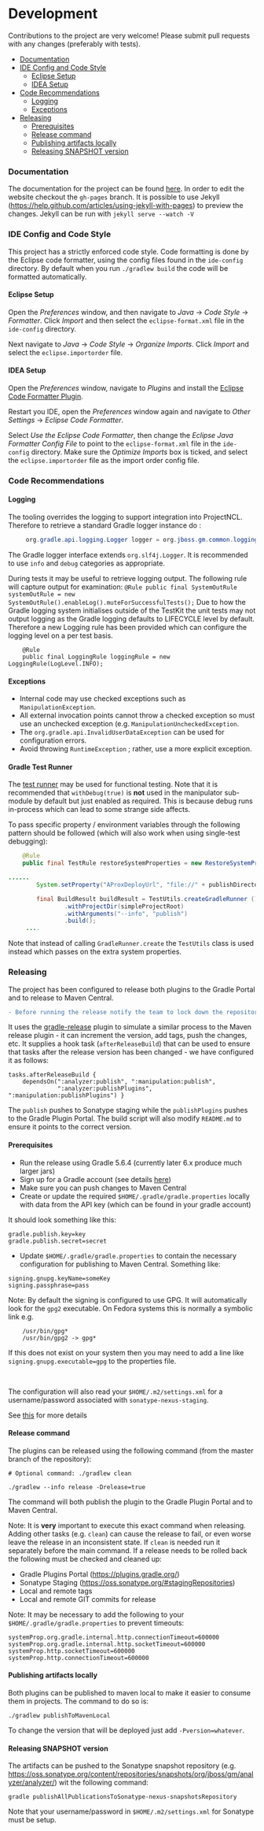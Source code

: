 
# Development

Contributions to the project are very welcome! Please submit pull requests with any changes (preferably with tests).

 * [Documentation](#documentation)
 * [IDE Config and Code Style](#ide-config-and-code-style)
    * [Eclipse Setup](#eclipse-setup)
    * [IDEA Setup](#idea-setup)
 * [Code Recommendations](#code-recommendations)
    * [Logging](#logging)
    * [Exceptions](#exceptions)
 * [Releasing](#releasing)
    * [Prerequisites](#prerequisites)
    * [Release command](#release-command)
    * [Publishing artifacts locally](#publishing-artifacts-locally)
    * [Releasing SNAPSHOT version](#releasing-snapshot-version)



### Documentation

The documentation for the project can be found [here](https://project-ncl.github.io/gradle-manipulator/). In order to edit the website checkout the `gh-pages` branch. It is possible to use Jekyll (https://help.github.com/articles/using-jekyll-with-pages) to preview the changes. Jekyll can be run with `jekyll serve --watch -V`

### IDE Config and Code Style

This project has a strictly enforced code style. Code formatting is done by the Eclipse code formatter, using the config files
found in the `ide-config` directory. By default when you run `./gradlew build` the code will be formatted automatically.

#### Eclipse Setup

Open the *Preferences* window, and then navigate to _Java_ -> _Code Style_ -> _Formatter_. Click _Import_ and then
select the `eclipse-format.xml` file in the `ide-config` directory.

Next navigate to _Java_ -> _Code Style_ -> _Organize Imports_. Click _Import_ and select the `eclipse.importorder` file.

#### IDEA Setup

Open the _Preferences_ window, navigate to _Plugins_ and install the [Eclipse Code Formatter Plugin](https://plugins.jetbrains.com/plugin/6546-eclipse-code-formatter).

Restart you IDE, open the *Preferences* window again and navigate to _Other Settings_ -> _Eclipse Code Formatter_.

Select _Use the Eclipse Code Formatter_, then change the _Eclipse Java Formatter Config File_ to point to the
`eclipse-format.xml` file in the `ide-config` directory. Make sure the _Optimize Imports_ box is ticked, and
select the `eclipse.importorder` file as the import order config file.

### Code Recommendations

#### Logging

The tooling overrides the logging to support integration into ProjectNCL. Therefore to retrieve a standard Gradle logger instance do :

```java
     org.gradle.api.logging.Logger logger = org.jboss.gm.common.logging.GMLogger.getLogger(getClass());
```
The Gradle logger interface extends `org.slf4j.Logger`. It is recommended to use `info` and `debug` categories as appropriate.

During tests it may be useful to retrieve logging output. The following rule will capture output for examination:
``
    @Rule
    public final SystemOutRule systemOutRule = new SystemOutRule().enableLog().muteForSuccessfulTests();
``
Due to how the Gradle logging system initialises outside of the TestKit the unit tests may not output logging as the Gradle logging defaults to LIFECYCLE level by default. Therefore a new Logging rule has been provided which can configure the logging level on a per test basis.
```
    @Rule
    public final LoggingRule loggingRule = new LoggingRule(LogLevel.INFO);
```

#### Exceptions

* Internal code may use checked exceptions such as `ManipulationException`.
* All external invocation points cannot throw a checked exception so must use an unchecked exception (e.g. `ManipulationUncheckedException`.
* The `org.gradle.api.InvalidUserDataException` can be used for configuration errors.
* Avoid throwing `RuntimeException` ; rather, use a more explicit exception.

#### Gradle Test Runner

The [test runner](https://docs.gradle.org/current/userguide/test_kit.html) may be used for functional testing. Note that it is
recommended that `withDebug(true)` is **not** used in the manipulator sub-module by default but just enabled as required. This is because debug runs
in-process which can lead to some strange side affects.

To pass specific property / environment variables through the following pattern should be followed (which will also work when
using single-test debugging):
```java
    @Rule
    public final TestRule restoreSystemProperties = new RestoreSystemProperties();

......
        System.setProperty("AProxDeployUrl", "file://" + publishDirectory.toString());

        final BuildResult buildResult = TestUtils.createGradleRunner ()
                .withProjectDir(simpleProjectRoot)
                .withArguments("--info", "publish")
                .build();
     ....
```
Note that instead of calling `GradleRunner.create` the `TestUtils` class is used instead which passes on the extra system
properties.

### Releasing

The project has been configured to release both plugins to the Gradle Portal and to release to Maven Central.

<!-- Using diff syntax to highlight the warning in red -->
```diff
- Before running the release notify the team to lock down the repository until the release is finished. -
```

It uses the [gradle-release](https://github.com/researchgate/gradle-release) plugin to simulate a similar process to the Maven
release plugin - it can increment the version, add tags, push the changes, etc. It supplies a hook task (`afterReleaseBuild`) that
can be used to ensure that tasks after the release version has been changed - we have configured it as follows:

```
tasks.afterReleaseBuild {
    dependsOn(":analyzer:publish", ":manipulation:publish",
              ":analyzer:publishPlugins", ":manipulation:publishPlugins") }
```

The `publish` pushes to Sonatype staging while the `publishPlugins` pushes to the Gradle Plugin Portal. The build script will also
modify `README.md` to ensure it points to the correct version.

#### Prerequisites

* Run the release using Gradle 5.6.4 (currently later 6.x produce much larger jars)
* Sign up for a Gradle account (see details [here](https://guides.gradle.org/publishing-plugins-to-gradle-plugin-portal/#create_an_account_on_the_gradle_plugin_portal))
* Make sure you can push changes to Maven Central
* Create or update the required `$HOME/.gradle/gradle.properties` locally with data from the API key (which can be found in your gradle account)

It should look something like this:

```
gradle.publish.key=key
gradle.publish.secret=secret
```

* Update `$HOME/.gradle/gradle.properties` to contain the necessary configuration for publishing to Maven Central. Something like:

```
signing.gnupg.keyName=someKey
signing.passphrase=pass
```

Note: By default the signing is configured to use GPG. It will automatically look for the `gpg2` executable. On Fedora systems this is normally a symbolic link e.g.
```
    /usr/bin/gpg*
    /usr/bin/gpg2 -> gpg*
```
If this does not exist on your system then you may need to add a line like `signing.gnupg.executable=gpg` to the properties file.

<br>

The configuration will also read your `$HOME/.m2/settings.xml` for a username/password associated with `sonatype-nexus-staging`.


See [this](https://docs.gradle.org/current/userguide/signing_plugin.html) for more details

#### Release command

The plugins can be released using the following command (from the master branch of the repository):

    # Optional command: ./gradlew clean

    ./gradlew --info release -Drelease=true

The command will both publish the plugin to the Gradle Plugin Portal and to Maven Central.

Note: It is **very** important to execute this exact command when releasing. Adding other tasks (e.g. `clean`) can cause the release to fail, or even worse leave the release in an inconsistent state. If `clean` is needed run it separately before the main command. If a release needs to be rolled back the following must be checked and cleaned up:

* Gradle Plugins Portal (https://plugins.gradle.org/)
* Sonatype Staging (https://oss.sonatype.org/#stagingRepositories)
* Local and remote tags
* Local and remote GIT commits for release

Note: It may be necessary to add the following to your `$HOME/.gradle/gradle.properties` to prevent timeouts:

    systemProp.org.gradle.internal.http.connectionTimeout=600000
    systemProp.org.gradle.internal.http.socketTimeout=600000
    systemProp.http.socketTimeout=600000
    systemProp.http.connectionTimeout=600000

#### Publishing artifacts locally

Both plugins can be published to maven local to make it easier to consume them in projects. The command to do so is:

    ./gradlew publishToMavenLocal

To change the version that will be deployed just add `-Pversion=whatever`.

#### Releasing SNAPSHOT version

The artifacts can be pushed to the Sonatype snapshot repository (e.g. https://oss.sonatype.org/content/repositories/snapshots/org/jboss/gm/analyzer/analyzer/) wit the following command:

    gradle publishAllPublicationsToSonatype-nexus-snapshotsRepository

Note that your username/password in `$HOME/.m2/settings.xml` for Sonatype must be setup.
